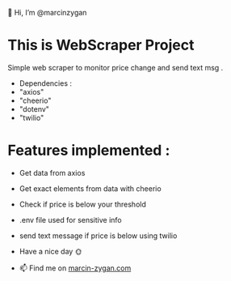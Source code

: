 👋 Hi, I’m @marcinzygan

# This is WebScraper Project

Simple web scraper to monitor price change and send text msg .

- Dependencies :
- "axios"
- "cheerio"
- "dotenv"
- "twilio"

# Features implemented :

- Get data from axios
- Get exact elements from data with cheerio
- Check if price is below your threshold
- .env file used for sensitive info
- send text message if price is below using twilio

- Have a nice day 🌞
- 📫 Find me on <a href="https://marcin-zygan.com">marcin-zygan.com</a>
